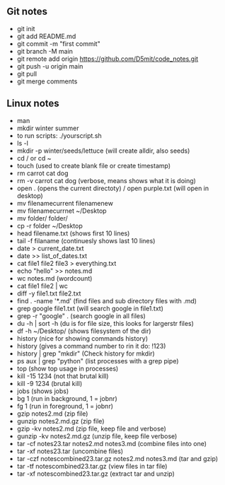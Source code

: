 ## Git notes 
- git init
- git add README.md
- git commit -m "first commit"
- git branch -M main
- git remote add origin https://github.com/D5mit/code_notes.git
- git push -u origin main
- git pull
- git merge comments 

## Linux notes
- man
- mkdir winter summer
- to run scripts: ./yourscript.sh
- ls -l
- mkdir -p winter/seeds/lettuce (will create alldir, also seeds)
- cd / or cd ~
- touch (used to create blank file or create timestamp)
- rm carrot cat dog
- rm -v carrot cat dog (verbose, means shows what it is doing)
- open . (opens the current directoty) / open purple.txt (will open in desktop)
- mv filenamecurrent filenamenew
- mv filenamecurrnet ~/Desktop
- mv folder/ folder/
- cp -r folder ~/Desktop
- head filename.txt (shows first 10 lines)
- tail -f filaname (continuesly shows last 10 lines)
- date > current_date.txt 
- date >> list_of_dates.txt
- cat file1 file2 file3 > everything.txt
- echo "hello" >> notes.md
- wc notes.md (wordcount)
- cat file1 file2 | wc
- diff -y file1.txt file2.txt
- find . -name '*.md' (find files and sub directory files with .md) 
- grep google file1.txt (will search google in file1.txt)
- grep -r "google" . (search google in all files)
- du -h | sort -h (du is for file size, this looks for largerstr files)
- df -h ~/Desktop/ (shows filesystem of the dir)
- history (nice for showing commands history)
- history (gives a command number to rin it do: !123)
- history | grep "mkdir" (Check history for mkdir)
- ps aux | grep "python" (list processes with a grep pipe)
- top (show top usage in processes)
- kill -15 1234 (not that brutal kill)
- kill -9 1234 (brutal kill)
- jobs (shows jobs)
- bg 1 (run in background, 1 = jobnr)
- fg 1 (run in foreground, 1 = jobnr)
- gzip notes2.md (zip file)
- gunzip notes2.md.gz (zip file)
- gzip -kv notes2.md (zip file, keep file and verbose)
- gunzip -kv notes2.md.gz (unzip file, keep file verbose)
- tar -cf notes23.tar  notes2.md notes3.md (combine files into one)
- tar -xf notes23.tar (uncombine files)
- tar -czf notescombined23.tar.gz notes2.md notes3.md (tar and gzip)
- tar -tf notescombined23.tar.gz (view files in tar file)
- tar -xf notescombined23.tar.gz (extract tar and unzip)
